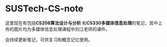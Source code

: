# SUSTech-CS-note

这里现在有包括**CS208算法设计与分析** 和**CS330多媒体信息处理**的笔记，其中上传的图片均为多媒体信息处理课程中刘江老师的课件。

会持续更新笔记，可供复习和概念记忆使用。
